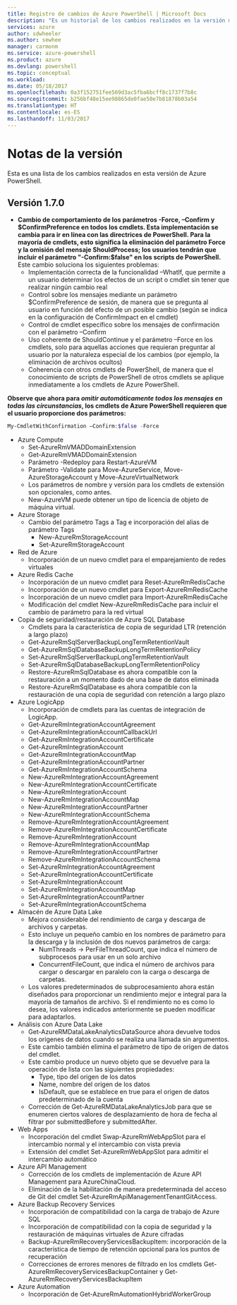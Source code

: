 ```yaml
---
title: Registro de cambios de Azure PowerShell | Microsoft Docs
description: "Es un historial de los cambios realizados en la versión más reciente de Azure PowerShell."
services: azure
author: sdwheeler
ms.author: sewhee
manager: carmonm
ms.service: azure-powershell
ms.product: azure
ms.devlang: powershell
ms.topic: conceptual
ms.workload: 
ms.date: 05/18/2017
ms.openlocfilehash: 0a3f152751fee569d3ac5fba6bcff8c1737f7b8c
ms.sourcegitcommit: b256bf48e15ee98865de0fae50e7b81878b03a54
ms.translationtype: HT
ms.contentlocale: es-ES
ms.lasthandoff: 11/03/2017
---
```

# <a name="release-notes"></a>Notas de la versión

Esta es una lista de los cambios realizados en esta versión de Azure PowerShell.

## <a name="version-170"></a>Versión 1.7.0

* **Cambio de comportamiento de los parámetros -Force, –Confirm y $ConfirmPreference en todos los cmdlets. Esta implementación se cambia para ir en línea con las directrices de PowerShell. Para la mayoría de cmdlets, esto significa la eliminación del parámetro Force y la omisión del mensaje ShouldProcess; los usuarios tendrán que incluir el parámetro "-Confirm:$false" en los scripts de PowerShell.** Este cambio soluciona los siguientes problemas:
  - Implementación correcta de la funcionalidad –WhatIf, que permite a un usuario determinar los efectos de un script o cmdlet sin tener que realizar ningún cambio real
  - Control sobre los mensajes mediante un parámetro $ConfirmPreference de sesión, de manera que se pregunta al usuario en función del efecto de un posible cambio (según se indica en la configuración de ConfirmImpact en el cmdlet)
  - Control de cmdlet específico sobre los mensajes de confirmación con el parámetro –Confirm
  - Uso coherente de ShouldContinue y el parámetro –Force en los cmdlets, solo para aquellas acciones que requieran preguntar al usuario por la naturaleza especial de los cambios (por ejemplo, la eliminación de archivos ocultos)
  - Coherencia con otros cmdlets de PowerShell, de manera que el conocimiento de scripts de PowerShell de otros cmdlets se aplique inmediatamente a los cmdlets de Azure PowerShell.

**Observe que ahora para *omitir automáticamente todos los mensajes en todas las circunstancias*, los cmdlets de Azure PowerShell requieren que el usuario proporcione dos parámetros:**
```powershell
My-CmdletWithConfirmation –Confirm:$false -Force
```
* Azure Compute
  - Set-AzureRmVMADDomainExtension
  - Get-AzureRmVMADDomainExtension
  - Parámetro -Redeploy para Restart-AzureVM
  - Parámetro -Validate para Move-AzureService, Move-AzureStorageAccount y Move-AzureVirtualNetwork
  - Los parámetros de nombre y versión para los cmdlets de extensión son opcionales, como antes.
  - New-AzureVM puede obtener un tipo de licencia de objeto de máquina virtual.
* Azure Storage
  - Cambio del parámetro Tags a Tag e incorporación del alias de parámetro Tags
    + New-AzureRmStorageAccount
    + Set-AzureRmStorageAccount
* Red de Azure
  - Incorporación de un nuevo cmdlet para el emparejamiento de redes virtuales
* Azure Redis Cache
  - Incorporación de un nuevo cmdlet para Reset-AzureRmRedisCache
  - Incorporación de un nuevo cmdlet para Export-AzureRmRedisCache
  - Incorporación de un nuevo cmdlet para Import-AzureRmRedisCache
  - Modificación del cmdlet New-AzureRmRedisCache para incluir el cambio de parámetro para la red virtual
* Copia de seguridad/restauración de Azure SQL Database
  - Cmdlets para la característica de copia de seguridad LTR (retención a largo plazo)
  - Get-AzureRmSqlServerBackupLongTermRetentionVault
  - Get-AzureRmSqlDatabaseBackupLongTermRetentionPolicy
  - Set-AzureRmSqlServerBackupLongTermRetentionVault
  - Set-AzureRmSqlDatabaseBackupLongTermRetentionPolicy
  - Restore-AzureRmSqlDatabase es ahora compatible con la restauración a un momento dado de una base de datos eliminada
  - Restore-AzureRmSqlDatabase es ahora compatible con la restauración de una copia de seguridad con retención a largo plazo
* Azure LogicApp
  - Incorporación de cmdlets para las cuentas de integración de LogicApp.
  - Get-AzureRmIntegrationAccountAgreement
  - Get-AzureRmIntegrationAccountCallbackUrl
  - Get-AzureRmIntegrationAccountCertificate
  - Get-AzureRmIntegrationAccount
  - Get-AzureRmIntegrationAccountMap
  - Get-AzureRmIntegrationAccountPartner
  - Get-AzureRmIntegrationAccountSchema
  - New-AzureRmIntegrationAccountAgreement
  - New-AzureRmIntegrationAccountCertificate
  - New-AzureRmIntegrationAccount
  - New-AzureRmIntegrationAccountMap
  - New-AzureRmIntegrationAccountPartner
  - New-AzureRmIntegrationAccountSchema
  - Remove-AzureRmIntegrationAccountAgreement
  - Remove-AzureRmIntegrationAccountCertificate
  - Remove-AzureRmIntegrationAccount
  - Remove-AzureRmIntegrationAccountMap
  - Remove-AzureRmIntegrationAccountPartner
  - Remove-AzureRmIntegrationAccountSchema
  - Set-AzureRmIntegrationAccountAgreement
  - Set-AzureRmIntegrationAccountCertificate
  - Set-AzureRmIntegrationAccount
  - Set-AzureRmIntegrationAccountMap
  - Set-AzureRmIntegrationAccountPartner
  - Set-AzureRmIntegrationAccountSchema
* Almacén de Azure Data Lake
  - Mejora considerable del rendimiento de carga y descarga de archivos y carpetas.
  - Esto incluye un pequeño cambio en los nombres de parámetro para la descarga y la inclusión de dos nuevos parámetros de carga:
    + NumThreads -> PerFileThreadCount, que indica el número de subprocesos para usar en un solo archivo
    + ConcurrentFileCount, que indica el número de archivos para cargar o descargar en paralelo con la carga o descarga de carpetas.
  - Los valores predeterminados de subprocesamiento ahora están diseñados para proporcionar un rendimiento mejor e integral para la mayoría de tamaños de archivo. Si el rendimiento no es como lo desea, los valores indicados anteriormente se pueden modificar para adaptarlos.
* Análisis con Azure Data Lake
  - Get-AzureRMDataLakeAnalyticsDataSource ahora devuelve todos los orígenes de datos cuando se realiza una llamada sin argumentos.
  - Este cambio también elimina el parámetro de tipo de origen de datos del cmdlet.
  - Este cambio produce un nuevo objeto que se devuelve para la operación de lista con las siguientes propiedades:
    + Type, tipo del origen de los datos
    + Name, nombre del origen de los datos
    + IsDefault, que se establece en true para el origen de datos predeterminado de la cuenta
  - Corrección de Get-AzureRMDataLakeAnalyticsJob para que se enumeren ciertos valores de desplazamiento de hora de fecha al filtrar por submittedBefore y submittedAfter.
* Web Apps
  - Incorporación del cmdlet Swap-AzureRmWebAppSlot para el intercambio normal y el intercambio con vista previa
  - Extensión del cmdlet Set-AzureRmWebAppSlot para admitir el intercambio automático
* Azure API Management
  - Corrección de los cmdlets de implementación de Azure API Management para AzureChinaCloud.
  - Eliminación de la habilitación de manera predeterminada del acceso de Git del cmdlet Set-AzureRmApiManagementTenantGitAccess.
* Azure Backup Recovery Services
  - Incorporación de compatibilidad con la carga de trabajo de Azure SQL
  - Incorporación de compatibilidad con la copia de seguridad y la restauración de máquinas virtuales de Azure cifradas
  - Backup-AzureRmRecoveryServicesBackupItem: incorporación de la característica de tiempo de retención opcional para los puntos de recuperación
  - Correcciones de errores menores de filtrado en los cmdlets Get-AzureRmRecoveryServicesBackupContainer y Get-AzureRmRecoveryServicesBackupItem
* Azure Automation
  - Incorporación de Get-AzureRmAutomationHybridWorkerGroup
